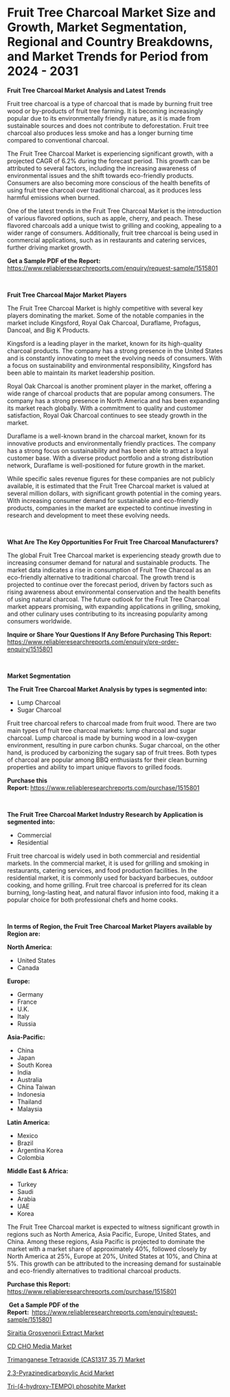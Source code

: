 <p><h1>Fruit Tree Charcoal Market Size and Growth, Market Segmentation, Regional and Country Breakdowns, and Market Trends for Period from 2024 -  2031</h1></p><p><strong>Fruit Tree Charcoal Market Analysis and Latest Trends</strong></p>
<p><p>Fruit tree charcoal is a type of charcoal that is made by burning fruit tree wood or by-products of fruit tree farming. It is becoming increasingly popular due to its environmentally friendly nature, as it is made from sustainable sources and does not contribute to deforestation. Fruit tree charcoal also produces less smoke and has a longer burning time compared to conventional charcoal.</p><p>The Fruit Tree Charcoal Market is experiencing significant growth, with a projected CAGR of 6.2% during the forecast period. This growth can be attributed to several factors, including the increasing awareness of environmental issues and the shift towards eco-friendly products. Consumers are also becoming more conscious of the health benefits of using fruit tree charcoal over traditional charcoal, as it produces less harmful emissions when burned.</p><p>One of the latest trends in the Fruit Tree Charcoal Market is the introduction of various flavored options, such as apple, cherry, and peach. These flavored charcoals add a unique twist to grilling and cooking, appealing to a wider range of consumers. Additionally, fruit tree charcoal is being used in commercial applications, such as in restaurants and catering services, further driving market growth.</p></p>
<p><strong>Get a Sample PDF of the Report:&nbsp;</strong> <a href="https://www.reliableresearchreports.com/enquiry/request-sample/1515801">https://www.reliableresearchreports.com/enquiry/request-sample/1515801</a></p>
<p>&nbsp;</p>
<p><strong>Fruit Tree Charcoal Major Market Players</strong></p>
<p><p>The Fruit Tree Charcoal Market is highly competitive with several key players dominating the market. Some of the notable companies in the market include Kingsford, Royal Oak Charcoal, Duraflame, Profagus, Dancoal, and Big K Products. </p><p>Kingsford is a leading player in the market, known for its high-quality charcoal products. The company has a strong presence in the United States and is constantly innovating to meet the evolving needs of consumers. With a focus on sustainability and environmental responsibility, Kingsford has been able to maintain its market leadership position.</p><p>Royal Oak Charcoal is another prominent player in the market, offering a wide range of charcoal products that are popular among consumers. The company has a strong presence in North America and has been expanding its market reach globally. With a commitment to quality and customer satisfaction, Royal Oak Charcoal continues to see steady growth in the market.</p><p>Duraflame is a well-known brand in the charcoal market, known for its innovative products and environmentally friendly practices. The company has a strong focus on sustainability and has been able to attract a loyal customer base. With a diverse product portfolio and a strong distribution network, Duraflame is well-positioned for future growth in the market.</p><p>While specific sales revenue figures for these companies are not publicly available, it is estimated that the Fruit Tree Charcoal market is valued at several million dollars, with significant growth potential in the coming years. With increasing consumer demand for sustainable and eco-friendly products, companies in the market are expected to continue investing in research and development to meet these evolving needs.</p></p>
<p>&nbsp;</p>
<p><strong>What Are The Key Opportunities For Fruit Tree Charcoal Manufacturers?</strong></p>
<p><p>The global Fruit Tree Charcoal market is experiencing steady growth due to increasing consumer demand for natural and sustainable products. The market data indicates a rise in consumption of Fruit Tree Charcoal as an eco-friendly alternative to traditional charcoal. The growth trend is projected to continue over the forecast period, driven by factors such as rising awareness about environmental conservation and the health benefits of using natural charcoal. The future outlook for the Fruit Tree Charcoal market appears promising, with expanding applications in grilling, smoking, and other culinary uses contributing to its increasing popularity among consumers worldwide.</p></p>
<p><strong>Inquire or Share Your Questions If Any Before Purchasing This Report:</strong> <a href="https://www.reliableresearchreports.com/enquiry/pre-order-enquiry/1515801">https://www.reliableresearchreports.com/enquiry/pre-order-enquiry/1515801</a></p>
<p>&nbsp;</p>
<p><strong>Market Segmentation</strong></p>
<p><strong>The Fruit Tree Charcoal Market Analysis by types is segmented into:</strong></p>
<p><ul><li>Lump Charcoal</li><li>Sugar Charcoal</li></ul></p>
<p><p>Fruit tree charcoal refers to charcoal made from fruit wood. There are two main types of fruit tree charcoal markets: lump charcoal and sugar charcoal. Lump charcoal is made by burning wood in a low-oxygen environment, resulting in pure carbon chunks. Sugar charcoal, on the other hand, is produced by carbonizing the sugary sap of fruit trees. Both types of charcoal are popular among BBQ enthusiasts for their clean burning properties and ability to impart unique flavors to grilled foods.</p></p>
<p><strong>Purchase this Report:&nbsp;</strong><a href="https://www.reliableresearchreports.com/purchase/1515801">https://www.reliableresearchreports.com/purchase/1515801</a></p>
<p>&nbsp;</p>
<p><strong>The Fruit Tree Charcoal Market Industry Research by Application is segmented into:</strong></p>
<p><ul><li>Commercial</li><li>Residential</li></ul></p>
<p><p>Fruit tree charcoal is widely used in both commercial and residential markets. In the commercial market, it is used for grilling and smoking in restaurants, catering services, and food production facilities. In the residential market, it is commonly used for backyard barbecues, outdoor cooking, and home grilling. Fruit tree charcoal is preferred for its clean burning, long-lasting heat, and natural flavor infusion into food, making it a popular choice for both professional chefs and home cooks.</p></p>
<p>&nbsp;</p>
<p><strong>In terms of Region, the Fruit Tree Charcoal Market Players available by Region are:</strong></p>
<p>
    <p> <strong> North America: </strong>
        <ul>
            <li>United States</li>
            <li>Canada</li>
        </ul>
        </p> 
    <p> <strong> Europe: </strong>
        <ul>
            <li>Germany</li>
            <li>France</li>
            <li>U.K.</li>
            <li>Italy</li>
            <li>Russia</li>
        </ul>
        </p> 
    <p> <strong> Asia-Pacific: </strong>
        <ul>
            <li>China</li>
            <li>Japan</li>
            <li>South Korea</li>
            <li>India</li>
            <li>Australia</li>
            <li>China Taiwan</li>
            <li>Indonesia</li>
            <li>Thailand</li>
            <li>Malaysia</li>
        </ul>
        </p> 
    <p> <strong> Latin America: </strong>
        <ul>
            <li>Mexico</li>
            <li>Brazil</li>
            <li>Argentina Korea</li>
            <li>Colombia</li>
        </ul>
        </p> 
    <p> <strong> Middle East & Africa: </strong>
        <ul>
            <li>Turkey</li>
            <li>Saudi</li>
            <li>Arabia</li>
            <li>UAE</li>
            <li>Korea</li>
        </ul>
    </p>
    </p>
<p><p>The Fruit Tree Charcoal market is expected to witness significant growth in regions such as North America, Asia Pacific, Europe, United States, and China. Among these regions, Asia Pacific is projected to dominate the market with a market share of approximately 40%, followed closely by North America at 25%, Europe at 20%, United States at 10%, and China at 5%. This growth can be attributed to the increasing demand for sustainable and eco-friendly alternatives to traditional charcoal products.</p></p>
<p><strong>Purchase this Report: </strong><a href="https://www.reliableresearchreports.com/purchase/1515801">https://www.reliableresearchreports.com/purchase/1515801</a></p>
<p>&nbsp;<strong>Get a Sample PDF of the Report:&nbsp;&nbsp;</strong><a href="https://www.reliableresearchreports.com/enquiry/request-sample/1515801">https://www.reliableresearchreports.com/enquiry/request-sample/1515801</a></p>
<p><strong></strong></p>
<p><p><a href="https://view.publitas.com/reportprime-1/siraitia-grosvenorii-extract-market-dynamics-2024-2031-also-about-its-market-trends-projections-and-opportunities/">Siraitia Grosvenorii Extract Market</a></p><p><a href="https://view.publitas.com/reportprime-1/cd-cho-media-market-research-report-provides-thorough-industry-overview-which-offers-an-in-depth-analysis-of-product-trends-and-new-market-divisions/">CD CHO Media Market</a></p><p><a href="https://frill-swim-3cd.notion.site/Trimanganese-Tetraoxide-CAS1317-35-7-Market-Size-2024-2031-Global-Industrial-Analysis-Key-Geogr-d7cd7446212c4147b1298a90759da7c6">Trimanganese Tetraoxide (CAS1317 35 7) Market</a></p><p><a href="https://spotless-saver-8fd.notion.site/2-3-Pyrazinedicarboxylic-Acid-Market-Size-2024-2031-Global-Industrial-Analysis-Key-Geographical-R-bbd625ae364f431bb99746c3228fd136">2,3-Pyrazinedicarboxylic Acid Market</a></p><p><a href="https://gentle-editor-9db.notion.site/Tri-4-hydroxy-TEMPO-phosphite-Market-Size-Evaluating-its-Market-Trends-Growth-and-Projections-2-c5161b14b4454accb27245c64780d78c">Tri-(4-hydroxy-TEMPO) phosphite Market</a></p></p>